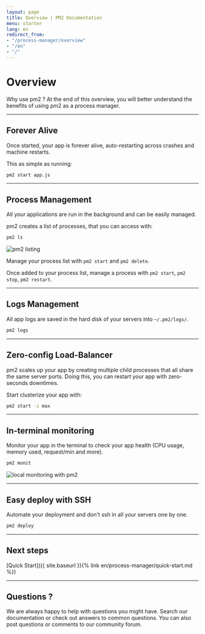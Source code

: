 ```yaml
---
layout: page
title: Overview | PM2 Documentation
menu: starter
lang: en
redirect_from:
- "/process-manager/overview"
- "/en"
- "/"
---
```


# Overview

Why use pm2 ? At the end of this overview, you will better understand the benefits of using pm2 as a process manager.

---

## Forever Alive

Once started, your app is forever alive, auto-restarting across crashes and machine restarts.

This as simple as running:
```bash
pm2 start app.js
```

---

## Process Management

All your applications are run in the background and can be easily managed.

pm2 creates a list of processes, that you can access with:

```bash
pm2 ls
```

![pm2 listing]({{site.baseurl}}/img/process-manager/pm2ls.png)

Manage your process list with `pm2 start` and `pm2 delete`.

Once added to your process list, manage a process with `pm2 start`, `pm2 stop`, `pm2 restart`.

---

## Logs Management

All app logs are saved in the hard disk of your servers into `~/.pm2/logs/`.

```bash
pm2 logs
```

---

## Zero-config Load-Balancer

pm2 scales up your app by creating multiple child processes that all share the same server ports. Doing this, you can restart your app with zero-seconds downtimes.

Start clusterize your app with:
```bash
pm2 start -i max
```

---

## In-terminal monitoring

Monitor your app in the terminal to check your app health (CPU usage, memory used, request/min and more).

```bash
pm2 monit
```

![local monitoring with pm2]({{site.baseurl}}/img/process-manager/monit.png)

---

## Easy deploy with SSH

Automate your deployment and don't ssh in all your servers one by one.

```bash
pm2 deploy
```

---

## Next steps

[Quick Start]({{ site.baseurl }}{% link en/process-manager/quick-start.md %})

---

## Questions ?

We are always happy to help with questions you might have. Search our documentation or check out answers to common questions. You can also post questions or comments to our community forum.
